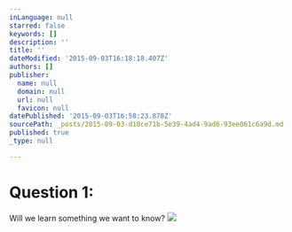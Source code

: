 ```yaml
---
inLanguage: null
starred: false
keywords: []
description: ''
title: ''
dateModified: '2015-09-03T16:18:18.407Z'
authors: []
publisher:
  name: null
  domain: null
  url: null
  favicon: null
datePublished: '2015-09-03T16:58:23.878Z'
sourcePath: _posts/2015-09-03-d10ce71b-5e39-4ad4-9ad6-93ee061c6a9d.md
published: true
_type: null

---
```

# Question 1:

Will we learn something we want to know?
![](https://the-grid-user-content.s3-us-west-2.amazonaws.com/6f2bd2b9-c072-4c2a-8c4c-e6a9ff06bb6d.png)